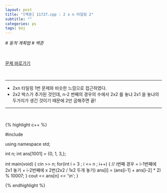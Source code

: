 ```yaml
---
layout: post
title: "[백준] 11727.cpp : 2 x n 타일링 2"
subtitle: ""
categories: ps
tags: boj
---
```


*# 동적 계획법 # 백준*

<br>

[문제 바로가기](https://www.acmicpc.net/problem/11727)

<br>

---

- 2xn 타일링 1번 문제와 비슷한 느낌으로 접근하였다.
- 2x2 박스가 추가된 것인데, n-2 번째의 경우의 수에서 2x2 를 놓냐 2x1 을 놓냐의 두가지가 생긴 것이기 때문에 2만 곱해주면 끝!

---
<br>

{% highlight c++ %}

#include <iostream>

using namespace std;

int n;
int ans[1001] = {0, 1, 3,};

int main(void)
{
  cin >> n;
  for(int i = 3 ; i <= n ; i++)
  {
    // i번째 경우 = i-1번째에 2x1 놓기 + i-2번째에 x 2번(2x2 / 1x2 두개 놓기)
    ans[i]       = (ans[i-1]         + ans[i-2]  * 2)    % 10007;
  }
  cout << ans[n] << '\n';
}


{% endhighlight %}

